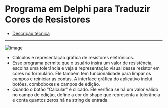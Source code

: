 # Programa em Delphi para Traduzir Cores de Resistores
- [Descrição técnica](https://github.com/hqnicolas/delphi7Exercices/blob/main/Resistencia/cores/tab_resist.pdf)
___________________________________________________________________________________________________
  ![image](https://github.com/hqnicolas/delphi7Exercices/assets/41456803/983c1e0e-2cf5-40c8-9c34-48506e01d3e7)
- Cálculos e representação gráfica de resistores eletrônicos.
- Esse programa permite que o usuário insira um valor de resistência, escolha uma tolerância e veja a representação visual desse resistor em cores no formulário. Ele também tem funcionalidade para limpar os campos e reiniciar as contas.
A interface gráfica do aplicativo inclui botões, comboboxes e campos de edição.
- Quando o botão "Calcular" é clicado. Ele verifica se há um valor válido no campo de edição, define a cor do shape que representa a tolerância e conta quantos zeros há na string de entrada.
